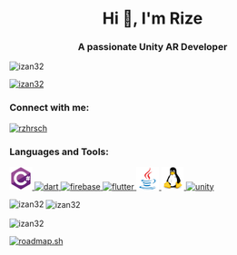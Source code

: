 
<h1 align="center">Hi 👋, I'm Rize</h1>
<h3 align="center">A passionate Unity AR Developer</h3>

<p align="left"> <img src="https://komarev.com/ghpvc/?username=izan32&label=Profile%20views&color=0e75b6&style=flat" alt="izan32" /> </p>

<p align="left"> <a href="https://github.com/ryo-ma/github-profile-trophy"><img src="https://github-profile-trophy.vercel.app/?username=izan32" alt="izan32" /></a> </p>

<h3 align="left">Connect with me:</h3>
<p align="left">
<a href="https://twitter.com/rzhrsch" target="blank"><img align="center" src="https://raw.githubusercontent.com/rahuldkjain/github-profile-readme-generator/master/src/images/icons/Social/twitter.svg" alt="rzhrsch" height="30" width="40" /></a>
</p>

<h3 align="left">Languages and Tools:</h3>
<p align="left"> <a href="https://www.w3schools.com/cs/" target="_blank" rel="noreferrer"> <img src="https://raw.githubusercontent.com/devicons/devicon/master/icons/csharp/csharp-original.svg" alt="csharp" width="40" height="40"/> </a> <a href="https://dart.dev" target="_blank" rel="noreferrer"> <img src="https://www.vectorlogo.zone/logos/dartlang/dartlang-icon.svg" alt="dart" width="40" height="40"/> </a> <a href="https://firebase.google.com/" target="_blank" rel="noreferrer"> <img src="https://www.vectorlogo.zone/logos/firebase/firebase-icon.svg" alt="firebase" width="40" height="40"/> </a> <a href="https://flutter.dev" target="_blank" rel="noreferrer"> <img src="https://www.vectorlogo.zone/logos/flutterio/flutterio-icon.svg" alt="flutter" width="40" height="40"/> </a> <a href="https://www.java.com" target="_blank" rel="noreferrer"> <img src="https://raw.githubusercontent.com/devicons/devicon/master/icons/java/java-original.svg" alt="java" width="40" height="40"/> </a> <a href="https://www.linux.org/" target="_blank" rel="noreferrer"> <img src="https://raw.githubusercontent.com/devicons/devicon/master/icons/linux/linux-original.svg" alt="linux" width="40" height="40"/> </a> <a href="https://unity.com/" target="_blank" rel="noreferrer"> <img src="https://www.vectorlogo.zone/logos/unity3d/unity3d-icon.svg" alt="unity" width="40" height="40"/> </a> </p>

<p><img align="left" src="https://github-readme-stats.vercel.app/api/top-langs?username=izan32&show_icons=true&locale=en&layout=compact" alt="izan32" /></p>

<p>&nbsp;<img align="center" src="https://github-readme-stats.vercel.app/api?username=izan32&show_icons=true&locale=en" alt="izan32" /></p>

<p><img align="center" src="https://github-readme-streak-stats.herokuapp.com/?user=izan32&" alt="izan32" /></p>

[![roadmap.sh](https://api.roadmap.sh/v1-badge/wide/654297d44352f418f8068bfb?variant=dark&roadmaps=game-developer%2Cflutter%2Cjavascript%2Creact)](https://roadmap.sh)
